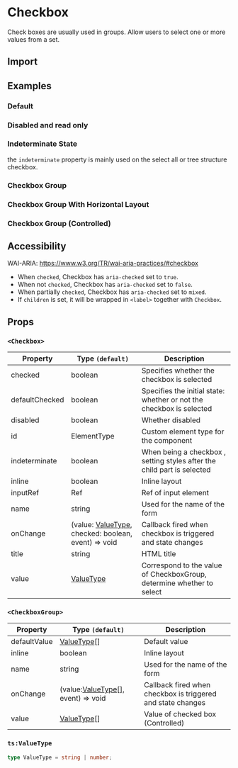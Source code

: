 # Checkbox

Check boxes are usually used in groups. Allow users to select one or more values ​​from a set.

## Import

<!--{include:(components/checkbox/fragments/import.md)}-->

## Examples

### Default

<!--{include:`basic.md`}-->

### Disabled and read only

<!--{include:`disabled.md`}-->

### Indeterminate State

the `indeterminate` property is mainly used on the select all or tree structure checkbox.

<!--{include:`indeterminate.md`}-->

### Checkbox Group

<!--{include:`checkbox-group.md`}-->

### Checkbox Group With Horizontal Layout

<!--{include:`checkbox-groupinline.md`}-->

### Checkbox Group (Controlled)

<!--{include:`checkbox-group-controller.md`}-->

## Accessibility

WAI-ARIA: https://www.w3.org/TR/wai-aria-practices/#checkbox

- When `checked`, Checkbox has `aria-checked` set to `true`.
- When not `checked`, Checkbox has `aria-checked` set to `false`.
- When partially `checked`, Checkbox has `aria-checked` set to `mixed`.
- If `children` is set, it will be wrapped in `<label>` together with `Checkbox`.

## Props

### `<Checkbox>`

| Property       | Type `(default)`                                                                | Description                                                             |
| -------------- | ------------------------------------------------------------------------------- | ----------------------------------------------------------------------- |
| checked        | boolean                                                                         | Specifies whether the checkbox is selected                              |
| defaultChecked | boolean                                                                         | Specifies the initial state: whether or not the checkbox is selected    |
| disabled       | boolean                                                                         | Whether disabled                                                        |
| id             | ElementType                                                                     | Custom element type for the component                                   |
| indeterminate  | boolean                                                                         | When being a checkbox , setting styles after the child part is selected |
| inline         | boolean                                                                         | Inline layout                                                           |
| inputRef       | Ref                                                                             | Ref of input element                                                    |
| name           | string                                                                          | Used for the name of the form                                           |
| onChange       | (value: [ValueType](#code-ts-value-type-code), checked: boolean, event) => void | Callback fired when checkbox is triggered and state changes             |
| title          | string                                                                          | HTML title                                                              |
| value          | [ValueType](#code-ts-value-type-code)                                           | Correspond to the value of CheckboxGroup, determine whether to select   |

### `<CheckboxGroup>`

| Property     | Type `(default)`                                               | Description                                                 |
| ------------ | -------------------------------------------------------------- | ----------------------------------------------------------- |
| defaultValue | [ValueType](#code-ts-value-type-code)[]                        | Default value                                               |
| inline       | boolean                                                        | Inline layout                                               |
| name         | string                                                         | Used for the name of the form                               |
| onChange     | (value:[ValueType](#code-ts-value-type-code)[], event) => void | Callback fired when checkbox is triggered and state changes |
| value        | [ValueType](#code-ts-value-type-code)[]                        | Value of checked box (Controlled)                           |

### `ts:ValueType`

```ts
type ValueType = string | number;
```
